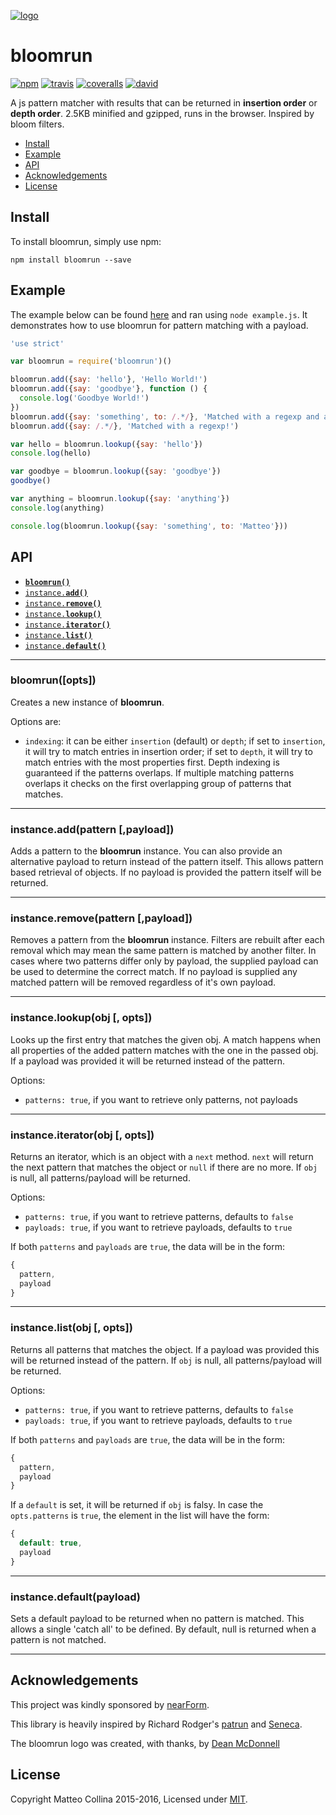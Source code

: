 [![logo][logo-url]][npm-url]

# bloomrun
[![npm][npm-badge]][npm-url]
[![travis][travis-badge]][travis-url]
[![coveralls][coveralls-badge]][coveralls-url]
[![david][david-badge]][david-url]

A js pattern matcher with results that can be returned in __insertion order__ or __depth order__. 2.5KB minified and gzipped, runs in the browser. Inspired by bloom filters.

* [Install](#install)
* [Example](#example)
* [API](#api)
* [Acknowledgements](#acknowledgements)
* [License](#license)

<a name="install"></a>
## Install

To install bloomrun, simply use npm:

```
npm install bloomrun --save
```

<a name="example"></a>
## Example

The example below can be found [here][example] and ran using `node example.js`. It
demonstrates how to use bloomrun for pattern matching with a payload.

```js
'use strict'

var bloomrun = require('bloomrun')()

bloomrun.add({say: 'hello'}, 'Hello World!')
bloomrun.add({say: 'goodbye'}, function () {
  console.log('Goodbye World!')
})
bloomrun.add({say: 'something', to: /.*/}, 'Matched with a regexp and a prop')
bloomrun.add({say: /.*/}, 'Matched with a regexp!')

var hello = bloomrun.lookup({say: 'hello'})
console.log(hello)

var goodbye = bloomrun.lookup({say: 'goodbye'})
goodbye()

var anything = bloomrun.lookup({say: 'anything'})
console.log(anything)

console.log(bloomrun.lookup({say: 'something', to: 'Matteo'}))
```

<a name="api"></a>
## API

  * <a href="#constructor"><code><b>bloomrun()</b></code></a>
  * <a href="#add"><code>instance.<b>add()</b></code></a>
  * <a href="#remove"><code>instance.<b>remove()</b></code></a>
  * <a href="#lookup"><code>instance.<b>lookup()</b></code></a>
  * <a href="#iterator"><code>instance.<b>iterator()</b></code></a>
  * <a href="#list"><code>instance.<b>list()</b></code></a>
  * <a href="#default"><code>instance.<b>default()</b></code></a>

-------------------------------------------------------
<a name="constructor"></a>
### bloomrun([opts])

Creates a new instance of __bloomrun__.

Options are:

* `indexing`: it can be either `insertion` (default) or `depth`;
  if set to `insertion`, it will try to match entries in insertion order;
  if set to `depth`, it will try to match entries with the most
  properties first. Depth indexing is guaranteed if the patterns
overlaps. If multiple matching patterns overlaps it checks on the
first overlapping group of patterns that matches.

-------------------------------------------------------
<a name="add"></a>
### instance.add(pattern [,payload])

Adds a pattern to the __bloomrun__ instance. You can also provide an alternative
payload to return instead of the pattern itself. This allows pattern based
retrieval of objects. If no payload is provided the pattern itself will be
returned.

-------------------------------------------------------

<a name="remove"></a>
### instance.remove(pattern [,payload])

Removes a pattern from the __bloomrun__ instance. Filters are rebuilt after each
removal which may mean the same pattern is matched by another filter. In cases
where two patterns differ only by payload, the supplied payload can be used to
determine the correct match. If no payload is supplied any matched pattern will
be removed regardless of it's own payload.

-------------------------------------------------------

<a name="lookup"></a>
### instance.lookup(obj [, opts])

Looks up the first entry that matches the given obj. A match happens
when all properties of the added pattern matches with the one in the
passed obj. If a payload was provided it will be returned instead of
the pattern.

Options:
 * `patterns: true`, if you want to retrieve only patterns, not
   payloads

-------------------------------------------------------
<a name="iterator"></a>
### instance.iterator(obj [, opts])

Returns an iterator, which is an object with a `next` method. `next`
will return the next pattern that matches the object or `null` if there
are no more.
If `obj` is null, all patterns/payload will be returned.

Options:
 * `patterns: true`, if you want to retrieve patterns, defaults to
   `false`
 * `payloads: true`, if you want to retrieve payloads, defaults to
   `true`

If both `patterns` and `payloads` are `true`, the data will be in the
form:

```js
{
  pattern,
  payload
}
```

-------------------------------------------------------
<a name="list"></a>
### instance.list(obj [, opts])

Returns all patterns that matches the object. If a payload was provided
this will be returned instead of the pattern.
If `obj` is null, all patterns/payload will be returned.

Options:
 * `patterns: true`, if you want to retrieve patterns, defaults to
   `false`
 * `payloads: true`, if you want to retrieve payloads, defaults to
   `true`

If both `patterns` and `payloads` are `true`, the data will be in the
form:

```js
{
  pattern,
  payload
}
```

If a `default` is set, it will be returned if `obj` is falsy. In case
the `opts.patterns` is `true`, the element in the list will have the
form:

```js
{
  default: true,
  payload
}
```

-------------------------------------------------------

<a name="default"></a>
### instance.default(payload)

Sets a default payload to be returned when no pattern is matched. This
allows a single 'catch all' to be defined. By default, null is returned
when a pattern is not matched.

-------------------------------------------------------

## Acknowledgements

This project was kindly sponsored by [nearForm](http://nearform.com).

This library is heavily inspired by Richard Rodger's
[patrun](http://npm.im/patrun) and [Seneca](http://npm.im/seneca).

The bloomrun logo was created, with thanks, by [Dean McDonnell](https:/github.com/mcdonnelldean)

## License

Copyright Matteo Collina 2015-2016, Licensed under [MIT][].

[MIT]: ./LICENSE
[example]: ./example.js

[travis-badge]: https://travis-ci.org/mcollina/bloomrun.svg?branch=master
[travis-url]: https://travis-ci.org/mcollina/bloomrun
[npm-badge]: https://badge.fury.io/js/bloomrun.svg
[npm-url]: https://npmjs.org/package/bloomrun
[logo-url]: https://raw.githubusercontent.com/mcollina/bloomrun/master/assets/bloomrun.png
[coveralls-badge]: https://coveralls.io/repos/mcollina/bloomrun/badge.svg?branch=master&service=github
[coveralls-url]: https://coveralls.io/github/mcollina/bloomrun?branch=master
[david-badge]: https://david-dm.org/mcollina/bloomrun.svg
[david-url]: https://david-dm.org/mcollina/bloomrun
